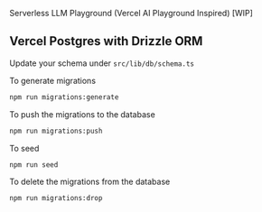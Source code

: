 Serverless LLM Playground (Vercel AI Playground Inspired) [WIP]

## Vercel Postgres with Drizzle ORM

Update your schema under `src/lib/db/schema.ts`

To generate migrations

```bash
npm run migrations:generate
```

To push the migrations to the database

```bash
npm run migrations:push
```

To seed

```bash
npm run seed
```

To delete the migrations from the database

```bash
npm run migrations:drop
```

